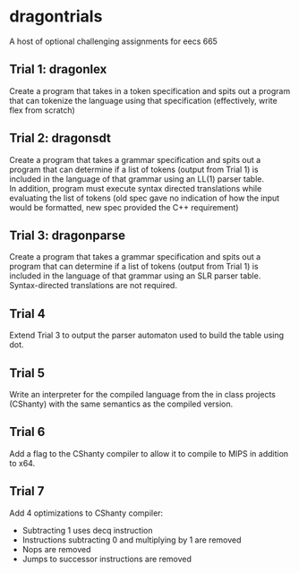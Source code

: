 # dragontrials
A host of optional challenging assignments for eecs 665  

## Trial 1: dragonlex
Create a program that takes in a token specification and spits out a program that can tokenize the language using that specification (effectively, write flex from scratch)  

## Trial 2: dragonsdt
Create a program that takes a grammar specification and spits out a program that can determine if a list of tokens (output from Trial 1) is included in the language of that grammar using an LL(1) parser table.  
In addition, program must execute syntax directed translations while evaluating the list of tokens (old spec gave no indication of how the input would be formatted, new spec provided the C++ requirement)  

## Trial 3: dragonparse
Create a program that takes a grammar specification and spits out a program that can determine if a list of tokens (output from Trial 1) is included in the language of that grammar using an SLR parser table. Syntax-directed translations are not required.  

## Trial 4
Extend Trial 3 to output the parser automaton used to build the table using dot.  

## Trial 5
Write an interpreter for the compiled language from the in class projects (CShanty) with the same semantics as the compiled version.  

## Trial 6
Add a flag to the CShanty compiler to allow it to compile to MIPS in addition to x64.  

## Trial 7
Add 4 optimizations to CShanty compiler:  
* Subtracting 1 uses decq instruction  
* Instructions subtracting 0 and multiplying by 1 are removed  
* Nops are removed  
* Jumps to successor instructions are removed  
